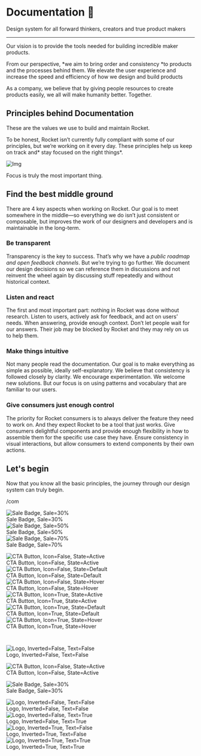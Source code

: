 
# Documentation 🚀

Design system for all forward thinkers, creators and true product makers

---

Our vision is to provide the tools needed for building incredible maker products.

From our perspective, *we aim to bring order and consistency *to products and the processes behind them. We elevate the user experience and increase the speed and efficiency of how we design and build products

As a company, we believe that by giving people resources to create products easily, we all will make humanity better. Together.

## Principles behind Documentation

These are the values we use to build and maintain Rocket.

To be honest, Rocket isn’t currently fully compliant with some of our principles, but we’re working on it every day. These principles help us keep on track and* stay focused on the right things*.

![Img](https://studio-assets.supernova.io/design-systems/14533/9289758a-6300-472a-bbc6-a57098081abf.jpeg)

Focus is truly the most important thing.

## Find the best middle ground

There are 4 key aspects when working on Rocket. Our goal is to meet somewhere in the middle—so everything we do isn’t just consistent or composable, but improves the work of our designers and developers and is maintainable in the long-term.

### Be transparent

Transparency is the key to success. That’s why we have a *public roadmap and open feedback channels*. But we’re trying to go further. We document our design decisions so we can reference them in discussions and not reinvent the wheel again by discussing stuff repeatedly and without historical context.

### Listen and react

The first and most important part: nothing in Rocket was done without research. Listen to users, actively ask for feedback, and act on users’ needs. When answering, provide enough context. Don’t let people wait for our answers. Their job may be blocked by Rocket and they may rely on us to help them.

### Make things intuitive

Not many people read the documentation. Our goal is to make everything as simple as possible, ideally self-explanatory. We believe that consistency is followed closely by clarity. We encourage experimentation. We welcome new solutions. But our focus is on using patterns and vocabulary that are familiar to our users.

### Give consumers just enough control

The priority for Rocket consumers is to always deliver the feature they need to work on. And they expect Rocket to be a tool that just works. Give consumers delightful components and provide enough flexibility in how to assemble them for the specific use case they have. Ensure consistency in visual interactions, but allow consumers to extend components by their own actions.

## Let's begin

Now that you know all the basic principles, the journey through our design system can truly begin.

/com

  
![Sale Badge, Sale=30%](https://studio-assets.supernova.io/design-systems/14533/43bc50b7-0d0f-4a7c-bc6e-2b0521192142.png)  
Sale Badge, Sale=30%  
![Sale Badge, Sale=50%](https://studio-assets.supernova.io/design-systems/14533/b2176ac0-f46f-494e-a5ef-1755a054958b.png)  
Sale Badge, Sale=50%  
![Sale Badge, Sale=70%](https://studio-assets.supernova.io/design-systems/14533/a2af7eb7-3b8e-43f7-81e4-05b5f6188711.png)  
Sale Badge, Sale=70%  


  
![CTA Button, Icon=False, State=Active](https://studio-assets.supernova.io/design-systems/14533/252c0cee-b7f8-48f7-aa7e-097406a28d37.png)  
CTA Button, Icon=False, State=Active  
![CTA Button, Icon=False, State=Default](https://studio-assets.supernova.io/design-systems/14533/5e50629d-bf64-4f50-b8e8-488b30c7a6bd.png)  
CTA Button, Icon=False, State=Default  
![CTA Button, Icon=False, State=Hover](https://studio-assets.supernova.io/design-systems/14533/e66af532-0925-45d3-9c9f-72e67d437fdc.png)  
CTA Button, Icon=False, State=Hover  
![CTA Button, Icon=True, State=Active](https://studio-assets.supernova.io/design-systems/14533/f2dff0ab-8e85-4ff2-bb71-5773ea2bc164.png)  
CTA Button, Icon=True, State=Active  
![CTA Button, Icon=True, State=Default](https://studio-assets.supernova.io/design-systems/14533/1323e760-9a84-41e5-8923-6ee49a72d3fc.png)  
CTA Button, Icon=True, State=Default  
![CTA Button, Icon=True, State=Hover](https://studio-assets.supernova.io/design-systems/14533/699789ee-176b-4a0d-9b55-a12fc459b6e4.png)  
CTA Button, Icon=True, State=Hover  


```javascript  
  
```

  
![Logo, Inverted=False, Text=False](https://studio-assets.supernova.io/design-systems/14533/307c2dda-e009-41bf-8adc-2532b33de428.png)  
Logo, Inverted=False, Text=False  


  
  


  
![CTA Button, Icon=False, State=Active](https://studio-assets.supernova.io/design-systems/14533/252c0cee-b7f8-48f7-aa7e-097406a28d37.png)  
CTA Button, Icon=False, State=Active  


  
![Sale Badge, Sale=30%](https://studio-assets.supernova.io/design-systems/14533/43bc50b7-0d0f-4a7c-bc6e-2b0521192142.png)  
Sale Badge, Sale=30%  


  
![Logo, Inverted=False, Text=False](https://studio-assets.supernova.io/design-systems/14533/307c2dda-e009-41bf-8adc-2532b33de428.png)  
Logo, Inverted=False, Text=False  
![Logo, Inverted=False, Text=True](https://studio-assets.supernova.io/design-systems/14533/74fbe0a2-b2ce-450f-ba9b-a8e55282ed23.png)  
Logo, Inverted=False, Text=True  
![Logo, Inverted=True, Text=False](https://studio-assets.supernova.io/design-systems/14533/577c5def-1401-46fc-9062-0ce9183b5a16.png)  
Logo, Inverted=True, Text=False  
![Logo, Inverted=True, Text=True](https://studio-assets.supernova.io/design-systems/14533/95d3b854-0ef5-4a4a-9c6d-a78f13318448.png)  
Logo, Inverted=True, Text=True  
